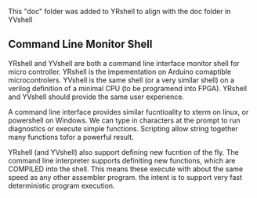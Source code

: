 This "doc" folder was added to YRshell to align with the doc folder in YVshell

## Command Line Monitor Shell

YRshell and YVshell are both a command line interface monitor shell for micro controller.  YRshell is the impementation on Arduino comaptible microcontrolers.  YVshell is the same shell (or a very similar shell) on a verilog definition of a minimal CPU (to be programend into FPGA).  YRshell and YVshell should provide the same user experience. 

A command line interface provides similar fucntioality to xterm on linux, or powershell on Windows. We can type in characters at the prompt to run diagnostics or execute simple functions.  Scripting allow string together many functions tofor a powerful result. 

YRshell (and YVshell) also support defining new fucntion of the fly. The command line interpreter supports definiting new functions, which are COMPILED into the shell. This means these execute with about the same speed as any other assembler program. the intent is to support very fast deterministic program execution. 

